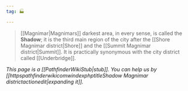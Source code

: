 ```yaml
---
tag: 🏭

---
```

> [[Magnimar|Magnimars]] darkest area, in every sense, is called the **Shadow**; it is the third main region of the city after the [[Shore Magnimar district|Shore]] and the [[Summit Magnimar district|Summit]]. It is practically synonymous with the city district called [[Underbridge]].



*This page is a [[PathfinderWikiStub|stub]]. You can help us by [[httpspathfinderwikicomwindexphptitleShadow Magnimar districtactionedit|expanding it]].*








